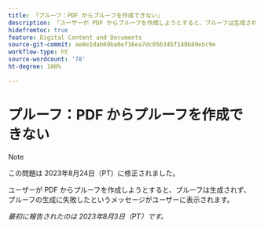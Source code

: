 ```yaml
---
title: 「プルーフ：PDF からプルーフを作成できない」
description: 「ユーザーが PDF からプルーフを作成しようとすると、プルーフは生成されず、プルーフの生成に失敗したというメッセージがユーザーに表示されます。」
hidefromtoc: true
feature: Digital Content and Documents
source-git-commit: ae8e1dab69ba6ef16ea7dc056345f140b80ebc9e
workflow-type: ht
source-wordcount: '78'
ht-degree: 100%

---
```



# プルーフ：PDF からプルーフを作成できない

<!--WF and WFP TOCs-->

>[!NOTE]
>
>この問題は 2023年8月24日（PT）に修正されました。

ユーザーが PDF からプルーフを作成しようとすると、プルーフは生成されず、プルーフの生成に失敗したというメッセージがユーザーに表示されます。

_最初に報告されたのは 2023年8月3日（PT）です。_